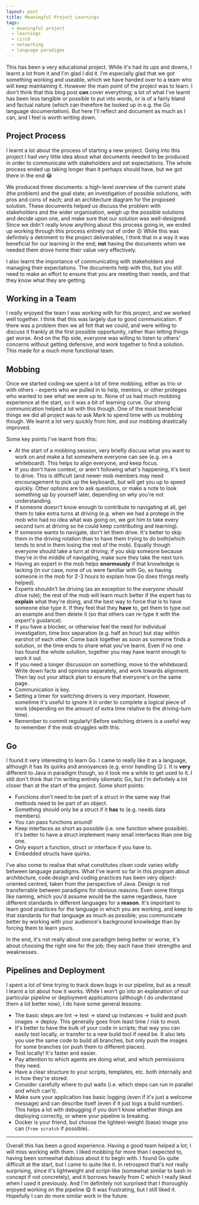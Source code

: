 ```yaml
---
layout: post
title: Meaningful Project Learnings
tags:
  - meaningful project
  - learnings
  - ci/cd
  - networking
  - language paradigms
---
```


This has been a very educational project. While it's had its ups and downs, I learnt a lot from it and I'm glad I did it. I'm especially glad that we got something working and useable, which we have handed over to a team who will keep maintaining it. However the main point of the project was to learn. I don't think that this blog post **can** cover everything; a lot of what I've learnt has been less tangible or possible to put into words, or is of a fairly bland and factual nature (which can therefore be looked up in e.g. the Go language documentation). But here I'll reflect and document as much as I can, and I feel is worth writing down.

## Project Process

I learnt a lot about the process of starting a new project. Going into this project I had very little idea about what documents needed to be produced in order to communicate with stakeholders and set expectations. The whole process ended up taking longer than it perhaps should have, but we got there in the end :joy: 

We produced three documents: a high-level overview of the current state (the problem) and the goal state; an investigation of possible solutions, with pros and cons of each; and an architecture diagram for the proposed solution. These documents helped us discuss the problem with stakeholders and the wider organisation, weigh up the possible solutions and decide upon one, and make sure that our solution was well-designed. Since we didn't really know anything about this process going in, we ended up working through this process entirely out of order :persevere: While this was definitely a detriment to the project deliverables, I think that in a way it was beneficial for our learning in the end; **not** having the documents when we needed them drove home their value very effectively.

I also learnt the importance of communicating with stakeholders and managing their expectations. The documents help with this, but you still need to make an effort to ensure that you are meeting their needs, and that they know what they are getting.

## Working in a Team

I really enjoyed the team I was working with for this project, and we worked well together. I think that this was largely due to good communication. If there was a problem then we all felt that we could, and were willing to discuss it frankly at the first possible opportunity, rather than letting things get worse. And on the flip side, everyone was willing to listen to others' concerns without getting defensive, and work together to find a solution. This made for a much more functional team.

## Mobbing

Once we started coding we spent a lot of time mobbing, either as trio or with others - experts who we pulled in to help, mentors, or other proteges who wanted to see what we were up to. None of us had much mobbing experience at the start, so it was a bit of learning curve. Our strong communication helped a lot with this though. One of the most beneficial things we did all project was to ask Mark to spend time with us mobbing though. We learnt a lot very quickly from him, and our mobbing drastically improved.

Some key points I've learnt from this:

* At the start of a mobbing session, very briefly discuss what you want to work on and make a list somewhere everyone can see (e.g. on a whiteboard). This helps to align everyone, and keep focus.  
* If you don't have context, or aren't following what's happening, it's best to drive. This is difficult (and newer mob members may need encouragement to pick up the keyboard), but will get you up to speed quickly. Other options are to ask questions, or make a note to look something up by yourself later, depending on _why_ you're not understanding.  
* If someone doesn't know enough to contribute to navigating at all, get them to take extra turns at driving (e.g. when we had a protege in the mob who had no idea what was going on, we got him to take every second turn at driving so he could keep contributing and learning).  
* If someone wants to navigate, don't let them drive. It's better to skip them in the driving rotation than to have them trying to do both(which tends to end in them losing the rest of the mob). Equally though everyone should take a turn at driving; if you skip someone because they're in the middle of navigating, make sure they take the next turn.  
* Having an expert in the mob helps **enormously** if that knowledge is lacking (in our case, none of us were familiar with Go, so having someone in the mob for 2-3 hours to explain how Go does things really helped).  
* Experts shouldn't be driving (as an exception to the _everyone should drive_ rule); the rest of the mob will learn much better if the expert has to **explain** what they're doing, and the best way to force that is to have someone else type it. If they feel that they **have** to, get them to type out an example and then delete it (so that others can re-type it with the expert's guidance).  
* If you have a blocker, or otherwise feel the need for individual investigation, time box separation (e.g. half an hour) but stay within earshot of each other. Come back together as soon as someone finds a solution, or the time ends to share what you've learnt. Even if no one has found the whole solution, together you may have learnt enough to work it out.  
* If you need a longer discussion on something, move to the whiteboard. Write down facts and opinions separately, and work towards alignment. Then lay out your attack plan to ensure that everyone's on the same page.  
* Communication is key.  
* Setting a timer for switching drivers is very important. However, sometime it's useful to ignore it in order to complete a logical piece of work (depending on the amount of extra time relative to the driving-turn time).  
* Remember to commit regularly! Before switching drivers is a useful way to remember if the mob struggles with this.  

## Go

I found it very interesting to learn Go. I came to really like it as a language, although it has its quirks and annoyances (e.g. error handling :expressionless: ). It is **very** different to Java in paradigm though, so it took me a while to get used to it. I still don't think that I'm writing entirely idiomatic Go, but I'm definitely a lot closer than at the start of the project. Some short points:

* Functions don't need to be part of a struct in the same way that methods need to be part of an object.  
* Something should only be a struct if it **has** to (e.g. needs data members).  
* You can pass functions around!  
* Keep interfaces as short as possible (i.e. one function where possible). It's better to have a struct implement many small interfaces than one big one.  
* Only export a function, struct or interface if you have to.  
* Embedded structs have quirks.

I've also come to realise that what constitutes _clean code_ varies wildly between language paradigms. What I've learnt so far in this program about architecture, code design and coding practices has been very object-oriented centred, taken from the perspective of Java. Design is not transferrable between paradigms for obvious reasons. Even some things like naming, which you'd assume would be the same regardless, have different standards in different languages for a **reason**. It's important to learn good practices for the language in which you are working, and keep to that standards for that language as much as possible; you communicate better by working with your audience's background knowledge than by forcing them to learn yours.

In the end, it's not really about one paradigm being better or worse, it's about choosing the right one for the job; they each have their strengths and weaknesses.

## Pipelines and Deployment

I spent a lot of time trying to track down bugs in our pipeline, but as a result I learnt a lot about how it works. While I won't go into an explanation of our particular pipeline or deployment applications (although I do understand them a lot better now), I do have some general lessons:

* The basic steps are lint -> test -> stand up instances -> build and push images -> deploy. This generally goes from least time / risk to most.  
* It's better to have the bulk of your code in scripts; that way you can easily test locally, or transfer to a new build tool if need be. It also lets you use the same code to build all branches, but only push the images for some branches (or push them to different places).  
* Test locally! It's faster and easier.  
* Pay attention to which agents are doing what, and which permissions they need.  
* Have a clear structure to your scripts, templates, etc. both internally and in how they're stored.  
* Consider carefully where to put waits (i.e. which steps can run in parallel and which can't).  
* Make sure your application has basic logging (even if it's just a welcome message) and can describe itself (even if it just logs a build number). This helps a lot with debugging if you don't know whether things are deploying correctly, or where your pipeline is breaking.  
* Docker is your friend, but choose the lightest-weight (base) image you can (`from scratch` if possible).

---

Overall this has been a good experience. Having a good team helped a lot; I will miss working with them. I liked mobbing far more than I expected to, having been somewhat dubious about it to begin with. I found Go quite difficult at the start, but I came to quite like it. In retrospect that's not really surprising, since it's lightweight and script-like (somewhat similar to bash in concept if not concretely), and it borrows heavily from C which I really liked when I used it previously. And I'm definitely not surprised that I thoroughly enjoyed working on the pipeline :yum: It was frustrating, but I still liked it. Hopefully I can do more similar work in the future.
